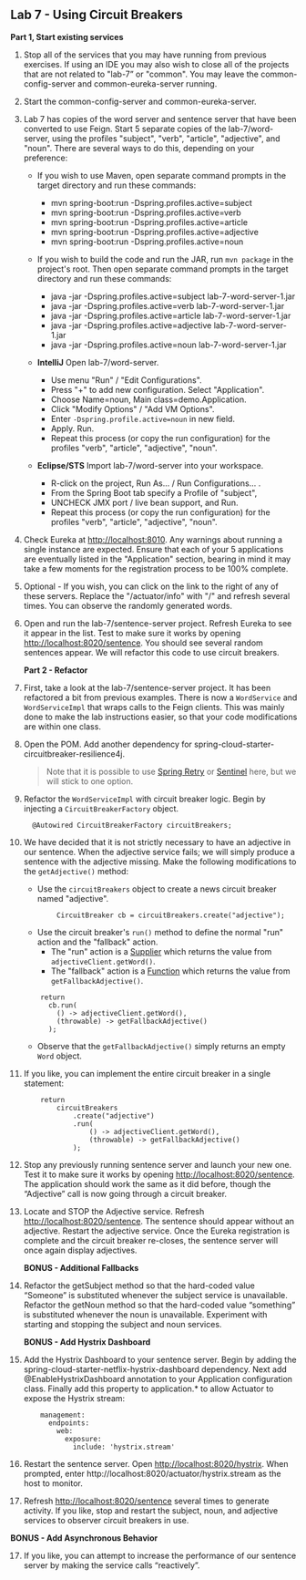 ## Lab 7 - Using Circuit Breakers

**Part 1, Start existing services**

1.  Stop all of the services that you may have running from previous exercises.  If using an IDE you may also wish to close all of the projects that are not related to "lab-7” or "common".  You may leave the common-config-server and common-eureka-server running.

1.  Start the common-config-server and common-eureka-server.  

1.  Lab 7 has copies of the word server and sentence server that have been converted to use Feign.  Start 5 separate copies of the lab-7/word-server, using the profiles "subject", "verb", "article", "adjective", and "noun".  There are several ways to do this, depending on your preference:

    - If you wish to use Maven, open separate command prompts in the target directory and run these commands:
      - mvn spring-boot:run -Dspring.profiles.active=subject
      - mvn spring-boot:run -Dspring.profiles.active=verb
      - mvn spring-boot:run -Dspring.profiles.active=article
      - mvn spring-boot:run -Dspring.profiles.active=adjective
      - mvn spring-boot:run -Dspring.profiles.active=noun

    - If you wish to build the code and run the JAR, run `mvn package` in the project's root.  Then open separate command prompts in the target directory and run these commands:
      - java -jar -Dspring.profiles.active=subject   lab-7-word-server-1.jar 
      - java -jar -Dspring.profiles.active=verb      lab-7-word-server-1.jar 
      - java -jar -Dspring.profiles.active=article   lab-7-word-server-1.jar 
      - java -jar -Dspring.profiles.active=adjective lab-7-word-server-1.jar 
      - java -jar -Dspring.profiles.active=noun      lab-7-word-server-1.jar 

    - **IntelliJ** Open lab-7/word-server.  
      * Use menu "Run" / "Edit Configurations".  
      * Press "+" to add new configuration. Select "Application".  
      * Choose Name=noun, Main class=demo.Application.  
      * Click "Modify Options" / "Add VM Options".  
      * Enter `-Dspring.profile.active=noun` in new field.
      * Apply.  Run.  
      * Repeat this process (or copy the run configuration) for the profiles "verb", "article", "adjective", "noun".

    - **Eclipse/STS** Import lab-7/word-server into your workspace.
      * R-click on the project, Run As... / Run Configurations... .
      * From the Spring Boot tab specify a Profile of "subject", 
      * UNCHECK JMX port / live bean support, and Run.  
      * Repeat this process (or copy the run configuration) for the profiles "verb", "article", "adjective", "noun".

1.  Check Eureka at [http://localhost:8010](http://localhost:8010).   Any warnings about running a single instance are expected.  Ensure that each of your 5 applications are eventually listed in the "Application" section, bearing in mind it may take a few moments for the registration process to be 100% complete.	

1.  Optional - If you wish, you can click on the link to the right of any of these servers.  Replace the "/actuator/info" with "/" and refresh several times.  You can observe the randomly generated words.  

1.  Open and run the lab-7/sentence-server project.  Refresh Eureka to see it appear in the list.  Test to make sure it works by opening [http://localhost:8020/sentence](http://localhost:8020/sentence).  You should see several random sentences appear.  We will refactor this code to use circuit breakers.  

    **Part 2 - Refactor**

1.  First, take a look at the lab-7/sentence-server project.  It has been refactored a bit from previous examples.  There is now a `WordService` and `WordServiceImpl` that wraps calls to the Feign clients.  This was mainly done to make the lab instructions easier, so that your code modifications are within one class.

1.  Open the POM.  Add another dependency for spring-cloud-starter-circuitbreaker-resilience4j.
    > Note that it is possible to use [Spring Retry](https://github.com/spring-projects/spring-retry) or [Sentinel](https://github.com/alibaba/Sentinel) here, but we will stick to one option. 

1.  Refactor the `WordServiceImpl` with circuit breaker logic.  Begin by injecting a `CircuitBreakerFactory` object.

    ```
      @Autowired CircuitBreakerFactory circuitBreakers;
    ```

1.  We have decided that it is not strictly necessary to have an adjective in our sentence.  When the adjective service fails; we will simply produce a sentence with the adjective missing.  Make the following modifications to the `getAdjective()` method:
    * Use the `circuitBreakers` object to create a news circuit breaker named "adjective".

    ```
    		CircuitBreaker cb = circuitBreakers.create("adjective");
    ```

    * Use the circuit breaker's `run()` method to define the normal "run" action and the "fallback" action.  
      * The "run" action is a [Supplier](https://docs.oracle.com/javase/8/docs/api/java/util/function/Supplier.html) which returns the value from `adjectiveClient.getWord()`.
      * The "fallback" action is a [Function](https://docs.oracle.com/javase/8/docs/api/java/util/function/Function.html) which returns the value from `getFallbackAdjective()`. 

    ```
        return
          cb.run(
            () -> adjectiveClient.getWord(),
            (throwable) -> getFallbackAdjective()
          );
    ```
      * Observe that the `getFallbackAdjective()` simply returns an empty `Word` object. 

1.  If you like, you can implement the entire circuit breaker in a single statement:

    ```
		return
			circuitBreakers
				.create("adjective")	
				.run(
					() -> adjectiveClient.getWord(),
					(throwable) -> getFallbackAdjective()
				);
    ```

1.  Stop any previously running sentence server and launch your new one.  Test it to make sure it works by opening [http://localhost:8020/sentence](http://localhost:8020/sentence).  The application should work the same as it did before, though the “Adjective” call is now going through a circuit breaker.

1.  Locate and STOP the Adjective service.  Refresh [http://localhost:8020/sentence](http://localhost:8020/sentence).  The sentence should appear without an adjective.  Restart the adjective service.  Once the Eureka registration is complete and the circuit breaker re-closes, the sentence server will once again display adjectives.

    **BONUS - Additional Fallbacks**

1.  Refactor the getSubject method so that the hard-coded value “Someone” is substituted whenever the subject service is unavailable.  Refactor the getNoun method so that the hard-coded value “something” is substituted whenever the noun is unavailable.  Experiment with starting and stopping the subject and noun services.

    **BONUS - Add Hystrix Dashboard**

1.  Add the Hystrix Dashboard to your sentence server.  Begin by adding the spring-cloud-starter-netflix-hystrix-dashboard dependency.  Next add @EnableHystrixDashboard annotation to your Application configuration class.  Finally add this property to application.* to allow Actuator to expose the Hystrix stream: 

    ```
        management: 
          endpoints: 
            web: 
              exposure: 
                include: 'hystrix.stream'
    ```

1.  Restart the sentence server.  Open [http://localhost:8020/hystrix](http://localhost:8020/hystrix).  When prompted, enter http://localhost:8020/actuator/hystrix.stream as the host to monitor.  

1.  Refresh [http://localhost:8020/sentence](http://localhost:8020/sentence) several times to generate activity.  If you like, stop and restart the subject, noun, and adjective services to observer circuit breakers in use.

  **BONUS - Add Asynchronous Behavior**

17.  If you like, you can attempt to increase the performance of our sentence server by making the service calls “reactively”.
